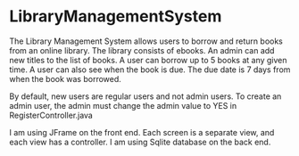 # LibraryManagementSystem

The Library Management System allows users to borrow and return books from an online library. The library consists of ebooks. An admin can add new titles to the list of books. A user can borrow up to 5 books at any given time. A user can also see when the book is due. The due date is 7 days from when the book was borrowed. 

By default, new users are regular users and not admin users. To create an admin user, the admin must change the admin value to YES in RegisterController.java

I am using JFrame on the front end. Each screen is a separate view, and each view has a controller. I am using Sqlite database on the back end.
